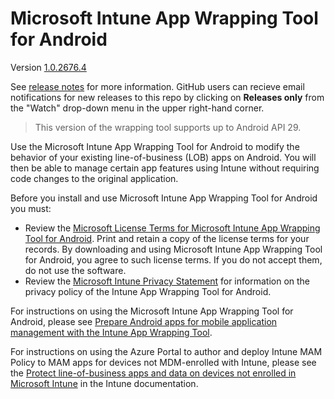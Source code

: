 # Microsoft Intune App Wrapping Tool for Android

Version [1.0.2676.4](https://github.com/msintuneappsdk/intune-app-wrapping-tool-android/releases/)

See [release notes](https://github.com/msintuneappsdk/intune-app-wrapping-tool-android/releases/) for more information.  GitHub users can recieve email notifications for new releases to this repo by clicking on **Releases only** from the "Watch" drop-down menu in the upper right-hand corner.

> This version of the wrapping tool supports up to Android API 29.

Use the Microsoft Intune App Wrapping Tool for Android to modify the behavior of your existing line-of-business (LOB) apps on Android. You will then be able to manage certain app features using Intune without requiring code changes to the original application.

Before you install and use Microsoft Intune App Wrapping Tool for Android you must:
* Review the [Microsoft License Terms for Microsoft Intune App Wrapping Tool for Android](https://github.com/msintuneappsdk/intune-app-wrapping-tool-android/blob/master/Microsoft%20Intune%20App%20Wrapping%20Tool%20for%20Android%20end-user%20license.pdf). Print and retain a copy of the license terms for your records. By downloading and using Microsoft Intune App Wrapping Tool for Android, you agree to such license terms. If you do not accept them, do not use the software.
* Review the [Microsoft Intune Privacy Statement](https://docs.microsoft.com/legal/intune/microsoft-intune-privacy-statement) for information on the privacy policy of the Intune App Wrapping Tool for Android.

For instructions on using the Microsoft Intune App Wrapping Tool for Android, please see [Prepare Android apps for mobile application management with the Intune App Wrapping Tool](https://docs.microsoft.com/en-us/intune/developer/app-wrapper-prepare-android).

For instructions on using the Azure Portal to author and deploy Intune MAM Policy to MAM apps for devices not MDM-enrolled with Intune, please see the [Protect line-of-business apps and data on devices not enrolled in Microsoft Intune](https://docs.microsoft.com/intune/deploy-use/protect-line-of-business-apps-and-data-on-devices-not-enrolled-in-microsoft-intune) in the Intune documentation.
